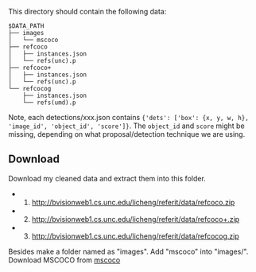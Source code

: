 This directory should contain the following data:
```
$DATA_PATH
├── images
│   └── mscoco
├── refcoco
│   ├── instances.json
│   └── refs(unc).p
├── refcoco+
│   ├── instances.json
│   └── refs(unc).p
└── refcocog
    ├── instances.json
    └── refs(umd).p 
```

Note, each detections/xxx.json contains 
``{'dets': ['box': {x, y, w, h}, 'image_id', 'object_id', 'score']}``. The ``object_id`` and ``score`` might be missing, depending on what proposal/detection technique we are using.

## Download
Download my cleaned data and extract them into this folder.
- 1) http://bvisionweb1.cs.unc.edu/licheng/referit/data/refcoco.zip
- 2) http://bvisionweb1.cs.unc.edu/licheng/referit/data/refcoco+.zip 
- 3) http://bvisionweb1.cs.unc.edu/licheng/referit/data/refcocog.zip 

Besides make a folder named as "images".
Add "mscoco" into "images/". 
Download MSCOCO from [mscoco](http://mscoco.org/dataset/#overview)

